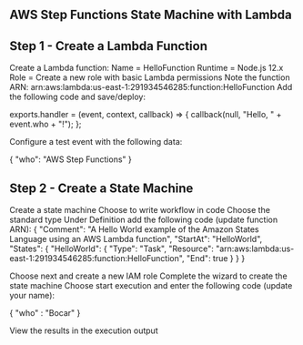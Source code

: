 ## AWS Step Functions State Machine with Lambda

## Step 1 - Create a Lambda Function

Create a Lambda function:
Name = HelloFunction
Runtime = Node.js 12.x
Role = Create a new role with basic Lambda permissions
Note the function ARN: arn:aws:lambda:us-east-1:291934546285:function:HelloFunction
Add the following code and save/deploy:

exports.handler = (event, context, callback) => {
    callback(null, "Hello, " + event.who + "!");
};

Configure a test event with the following data:

{
    "who": "AWS Step Functions"
}

## Step 2 - Create a State Machine

Create a state machine
Choose to write workflow in code
Choose the standard type
Under Definition add the following code (update function ARN):
{
  "Comment": "A Hello World example of the Amazon States Language using an AWS Lambda function",
  "StartAt": "HelloWorld",
  "States": {
    "HelloWorld": {
      "Type": "Task",
      "Resource": "arn:aws:lambda:us-east-1:291934546285:function:HelloFunction",
      "End": true
    }
  }
}

Choose next and create a new IAM role
Complete the wizard to create the state machine
Choose start execution and enter the following code (update your name):

{
    "who" : "Bocar"
}

View the results in the execution output